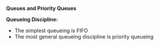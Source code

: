 **Queues and Priority Queues**

**Queueing Discipline:**
- The simplest queueing is FIFO
- The most general queueing discipline is priority queueing

